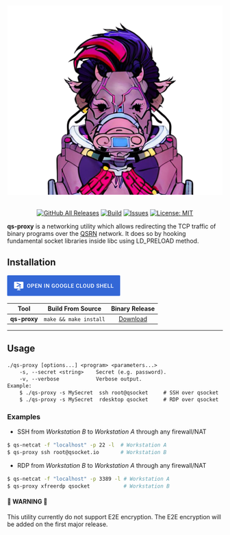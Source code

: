 <div align="center">
  <img src=".github/img/banner.png">
  <br>
  <br>


  [![GitHub All Releases][release-img]][release]
  [![Build][workflow-img]][workflow]
  [![Issues][issues-img]][issues]
  [![License: MIT][license-img]][license]
</div>

[release]: https://github.com/qsocket/qs-proxy/releases
[release-img]: https://img.shields.io/github/v/release/qsocket/qs-proxy
[downloads]: https://github.com/qsocket/qs-proxy/releases
[downloads-img]: https://img.shields.io/github/downloads/qsocket/qs-proxy/total?logo=github
[issues]: https://github.com/qsocket/qs-proxy/issues
[issues-img]: https://img.shields.io/github/issues/qsocket/qs-proxy?color=red
[license]: https://raw.githubusercontent.com/qsocket/qs-proxy/master/LICENSE
[license-img]: https://img.shields.io/github/license/qsocket/qs-proxy.svg
[google-cloud-shell]: https://console.cloud.google.com/cloudshell/open?git_repo=https://github.com/qsocket/qs-proxy&tutorial=README.md
[workflow-img]: https://github.com/qsocket/qs-proxy/actions/workflows/main.yml/badge.svg
[workflow]: https://github.com/qsocket/qs-proxy/actions/workflows/main.yml
[qsrn]: https://www.qsocket.io/qsrn/

**qs-proxy** is a networking utility which allows redirecting the TCP traffic of binary programs over the [QSRN][qsrn] network. It does so by hooking fundamental socket libraries inside libc using LD_PRELOAD method.

## Installation

[![Open in Cloud Shell](.github/img/cloud-shell.png)][google-cloud-shell]

|   **Tool**   |   **Build From Source**    | **Binary Release**  |
| :----------: | :------------------------: | :-----------------: |
| **qs-proxy** | ```make && make install``` | [Download](release) |

---

## Usage

```
./qs-proxy [options...] <program> <parameters...>
	-s, --secret <string>    Secret (e.g. password).
	-v, --verbose            Verbose output.
Example:
	$ ./qs-proxy -s MySecret  ssh root@qsocket     # SSH over qsocket
	$ ./qs-proxy -s MySecret  rdesktop qsocket     # RDP over qsocket

```

### Examples
- SSH from *Workstation B* to *Workstation A* through any firewall/NAT
```bash
$ qs-netcat -f "localhost" -p 22 -l  # Workstation A
$ qs-proxy ssh root@qsocket.io       # Workstation B
```

- RDP from *Workstation B* to *Workstation A* through any firewall/NAT
```bash
$ qs-netcat -f "localhost" -p 3389 -l # Workstation A
$ qs-proxy xfreerdp qsocket           # Workstation B
```

#### 🚧 WARNING 🚧 
This utility currently do not support E2E encryption. The E2E encryption will be added on the first major release. 
